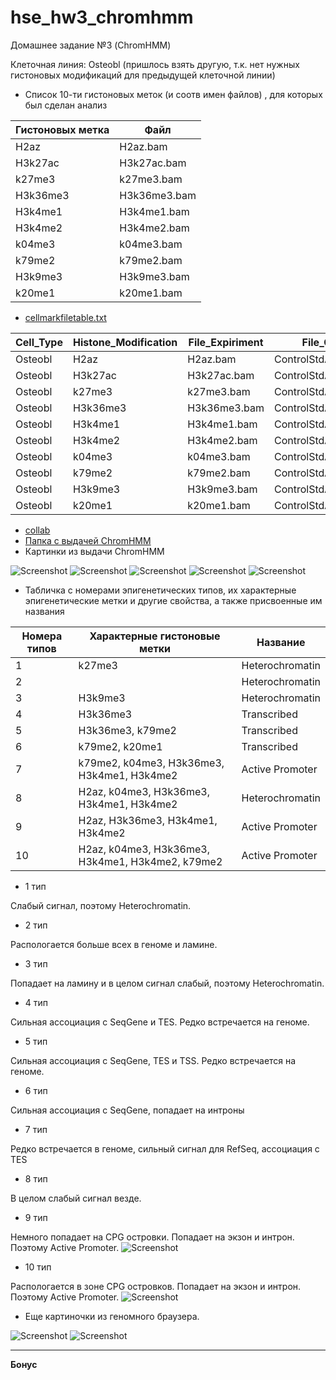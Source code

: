 # hse_hw3_chromhmm
Домашнее задание №3 (ChromHMM)

Клеточная линия: Osteobl (пришлось взять другую, т.к. нет нужных гистоновых модификаций для предыдущей клеточной линии)

- Список 10-ти гистоновых меток (и соотв имен файлов) , для которых был сделан анализ


| Гистоновых метка     | Файл           |
|----------------------|----------------|
| H2az                 | H2az.bam       |
| H3k27ac              | H3k27ac.bam    |
| k27me3               | k27me3.bam     |
| H3k36me3             | H3k36me3.bam   |
| H3k4me1              | H3k4me1.bam    |
| H3k4me2              | H3k4me2.bam    |
| k04me3               | k04me3.bam     |
| k79me2               | k79me2.bam     |
| H3k9me3              | H3k9me3.bam    |
| k20me1               | k20me1.bam     |


- [cellmarkfiletable.txt](https://github.com/dreamer1978/hse_hw3_chromhmm/blob/main/cellmarkfiletable.txt)


| Cell_Type | Histone_Modification | File_Expiriment| File_Control           |
|-----------|----------------------|----------------|------------------------|
| Osteobl   | H2az                 | H2az.bam       | ControlStdAlnRep1.bam  |
| Osteobl   | H3k27ac              | H3k27ac.bam    | ControlStdAlnRep1.bam  |
| Osteobl   | k27me3               | k27me3.bam     | ControlStdAlnRep1.bam  |
| Osteobl   | H3k36me3             | H3k36me3.bam   | ControlStdAlnRep1.bam  |
| Osteobl   | H3k4me1              | H3k4me1.bam    | ControlStdAlnRep1.bam  |
| Osteobl   | H3k4me2              | H3k4me2.bam    | ControlStdAlnRep1.bam  |
| Osteobl   | k04me3               | k04me3.bam     | ControlStdAlnRep1.bam  |
| Osteobl   | k79me2               | k79me2.bam     | ControlStdAlnRep1.bam  |
| Osteobl   | H3k9me3              | H3k9me3.bam    | ControlStdAlnRep1.bam  |
| Osteobl   | k20me1               | k20me1.bam     | ControlStdAlnRep1.bam  |



- [collab](https://colab.research.google.com/drive/1RRmLmctNgsXx4Te7RhVgopuA45RzQnop?usp=sharing)
- [Папка с выдачей ChromHMM](https://github.com/dreamer1978/hse_hw3_chromhmm/tree/main/Output)
- Картинки из выдачи ChromHMM

![Screenshot](Output/Osteobl_10_overlap.png)
![Screenshot](Output/emissions_10.png)
![Screenshot](Output/Osteobl_10_RefSeqTES_neighborhood.png)
![Screenshot](Output/Osteobl_10_RefSeqTSS_neighborhood.png)
![Screenshot](Output/transitions_10.png)

- Табличка с номерами эпигенетических типов, их характерные эпигенетические метки и другие свойства, а также присвоенные им названия

| Номера типов   | Характерные гистоновые метки                       | Название           |
|----------------|----------------------------------------------------|--------------------|
|1               | k27me3                                             | Heterochromatin    |
|2               |                                                    | Heterochromatin    |
|3               | H3k9me3                                            | Heterochromatin    |
|4               | H3k36me3                                           | Transcribed        |
|5               | H3k36me3, k79me2                                   | Transcribed        |
|6               | k79me2, k20me1                                     | Transcribed        |
|7               | k79me2, k04me3, H3k36me3, H3k4me1, H3k4me2         | Active Promoter    |
|8               | H2az, k04me3, H3k36me3, H3k4me1, H3k4me2           | Heterochromatin    |
|9               | H2az, H3k36me3, H3k4me1, H3k4me2                   | Active Promoter    |
|10              | H2az, k04me3, H3k36me3, H3k4me1, H3k4me2, k79me2   | Active Promoter    |


- 1 тип


Слабый сигнал, поэтому Heterochromatin.


- 2 тип


Распологается больше всех в геноме и ламине.



- 3 тип


Попадает на ламину и в целом сигнал слабый, поэтому Heterochromatin.


- 4 тип


Сильная ассоциация с SeqGene и TES. Редко встречается на геноме.


- 5 тип


Сильная ассоциация с SeqGene, TES и TSS. Редко встречается на геноме.


- 6 тип


Сильная ассоциация с SeqGene, попадает на интроны


- 7 тип


Редко встречается в геноме, сильный сигнал для RefSeq, ассоциация с TES


- 8 тип


В целом слабый сигнал везде.


- 9 тип


Немного попадает на CPG островки. Попадает на экзон и интрон. Поэтому Active Promoter.
![Screenshot](screenshots/example.png)


- 10 тип


Распологается в зоне CPG островков. Попадает на экзон и интрон. Поэтому Active Promoter.
![Screenshot](screenshots/evidence_type_10.png)


- Еще картиночки из геномного браузера.

![Screenshot](screenshots/chosen_histones.png)
![Screenshot](screenshots/whole_picture.png)


-------------------------

**Бонус**
